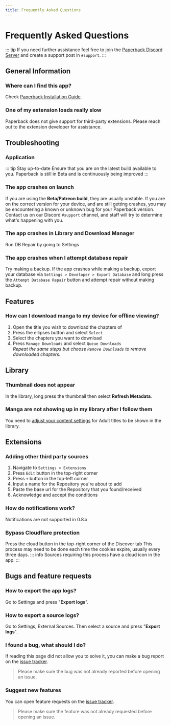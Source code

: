 ```yaml
---
title: Frequently Asked Questions
---
```


# Frequently Asked Questions

::: tip
If you need further assistance feel free to join the [Paperback Discord Server](https://discord.paperback.moe) and create a support post in `#support`.
:::

## General Information

### Where can I find this app?

Check [Paperback Installation Guide](/guides/getting-started/).

### One of my extension loads really slow

Paperback does not give support for third-party extensions. Please reach out to the extension developer for assistance.

## Troubleshooting

### Application

::: tip Stay up-to-date
Ensure that you are on the latest build available to you. Paperback is still in Beta and is continuously being improved
:::

### The app crashes on launch

If you are using the **Beta/Patreon build**, they are usually unstable. If you are on the correct version for your device, and are still getting crashes, you may be encountering a known or unknown bug for your Paperback version. Contact us on our Discord `#support` channel, and staff will try to determine what's happening with you.

### The app crashes in Library and Download Manager

Run DB Repair by going to Settings

### The app crashes when I attempt database repair

Try making a backup. If the app crashes while making a backup, export your database via `Settings > Developer > Export Database` and long press the `Attempt Database Repair` button and attempt repair without making backup.

## Features

### How can I download manga to my device for offline viewing?

1. Open the title you wish to download the chapters of
1. Press the ellipses button and select `Select`
1. Select the chapters you want to download
1. Press `Manage Downloads` and select `Queue Downloads`  
   _Repeat the same steps but choose `Remove Downloads` to remove downloaded chapters._

## Library

### Thumbnail does not appear

In the library, long press the thumbnail then select **Refresh Metadata**.

### Manga are not showing up in my library after I follow them

You need to [adjust your content settings](/guides/getting-started/content-settings) for Adult titles to be shown in the library.

## Extensions

### Adding other third party sources

1. Navigate to `Settings > Extensions`
1. Press `Edit` button in the top-right corner
1. Press `+` button in the top-left corner
1. Input a name for the Repository you're about to add
1. Paste the base url for the Repository that you found/received
1. Acknowledge and accept the conditions

### How do notifications work?

Notifications are not supported in 0.8.x

### Bypass Cloudflare protection

Press the cloud button in the top-right corner of the Discover tab
This process may need to be done each time the cookies expire, usually every three days.
::: info
Sources requiring this process have a cloud icon in the app.
:::

## Bugs and feature requests

### How to export the app logs?

Go to Settings and press "**Export logs**".

### How to export a source logs?

Go to Settings, External Sources. Then select a source and press "**Export logs**".

### I found a bug, what should I do?

If reading this page did not allow you to solve it, you can make a bug report on the [issue tracker](https://github.com/Paperback-iOS/app/issues).

> Please make sure the bug was not already reported before opening an issue.

### Suggest new features

You can open feature requests on the [issue tracker](https://github.com/Paperback-iOS/app/issues).

> Please make sure the feature was not already requested before opening an issue.
